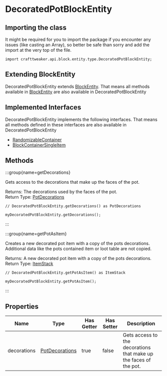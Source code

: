 # DecoratedPotBlockEntity

## Importing the class

It might be required for you to import the package if you encounter any issues (like casting an Array), so better be safe than sorry and add the import at the very top of the file.
```zenscript
import crafttweaker.api.block.entity.type.DecoratedPotBlockEntity;
```


## Extending BlockEntity

DecoratedPotBlockEntity extends [BlockEntity](/vanilla/api/block/entity/BlockEntity). That means all methods available in [BlockEntity](/vanilla/api/block/entity/BlockEntity) are also available in DecoratedPotBlockEntity

## Implemented Interfaces
DecoratedPotBlockEntity implements the following interfaces. That means all methods defined in these interfaces are also available in DecoratedPotBlockEntity

- [RandomizableContainer](/vanilla/api/world/RandomizableContainer)
- [BlockContainerSingleItem](/vanilla/api/world/BlockContainerSingleItem)

## Methods

:::group{name=getDecorations}

Gets access to the decorations that make up the faces of the pot.

Returns: The decorations used by the faces of the pot.  
Return Type: [PotDecorations](/vanilla/api/item/component/PotDecorations)

```zenscript
// DecoratedPotBlockEntity.getDecorations() as PotDecorations

myDecoratedPotBlockEntity.getDecorations();
```

:::

:::group{name=getPotAsItem}

Creates a new decorated pot item with a copy of the pots decorations. Additional data like the pots contained item or loot table are not copied.

Returns: A new decorated pot item with a copy of the pots decorations.  
Return Type: [ItemStack](/vanilla/api/item/ItemStack)

```zenscript
// DecoratedPotBlockEntity.getPotAsItem() as ItemStack

myDecoratedPotBlockEntity.getPotAsItem();
```

:::


## Properties

|    Name     |                             Type                             | Has Getter | Has Setter |                            Description                            |
|-------------|--------------------------------------------------------------|------------|------------|-------------------------------------------------------------------|
| decorations | [PotDecorations](/vanilla/api/item/component/PotDecorations) | true       | false      | Gets access to the decorations that make up the faces of the pot. |

